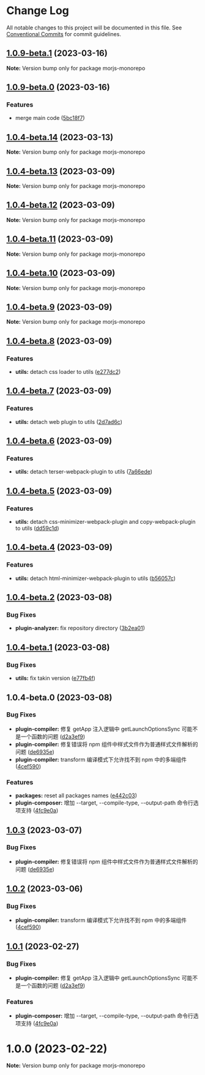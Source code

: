 # Change Log

All notable changes to this project will be documented in this file.
See [Conventional Commits](https://conventionalcommits.org) for commit guidelines.

## [1.0.9-beta.1](https://github.com/BboyZaki/morjs/compare/v1.0.9-beta.0...v1.0.9-beta.1) (2023-03-16)

**Note:** Version bump only for package morjs-monorepo

## [1.0.9-beta.0](https://github.com/BboyZaki/morjs/compare/v1.0.4-beta.13...v1.0.9-beta.0) (2023-03-16)

### Features

- merge main code ([5bc18f7](https://github.com/BboyZaki/morjs/commit/5bc18f701887cf08a350a37e3049be8722b6d51e))

## [1.0.4-beta.14](https://github.com/BboyZaki/morjs/compare/v1.0.4-beta.13...v1.0.4-beta.14) (2023-03-13)

**Note:** Version bump only for package morjs-monorepo

## [1.0.4-beta.13](https://github.com/BboyZaki/morjs/compare/v1.0.4-beta.12...v1.0.4-beta.13) (2023-03-09)

**Note:** Version bump only for package morjs-monorepo

## [1.0.4-beta.12](https://github.com/BboyZaki/morjs/compare/v1.0.4-beta.11...v1.0.4-beta.12) (2023-03-09)

**Note:** Version bump only for package morjs-monorepo

## [1.0.4-beta.11](https://github.com/BboyZaki/morjs/compare/v1.0.4-beta.10...v1.0.4-beta.11) (2023-03-09)

**Note:** Version bump only for package morjs-monorepo

## [1.0.4-beta.10](https://github.com/BboyZaki/morjs/compare/v1.0.4-beta.9...v1.0.4-beta.10) (2023-03-09)

**Note:** Version bump only for package morjs-monorepo

## [1.0.4-beta.9](https://github.com/BboyZaki/morjs/compare/v1.0.4-beta.8...v1.0.4-beta.9) (2023-03-09)

**Note:** Version bump only for package morjs-monorepo

## [1.0.4-beta.8](https://github.com/BboyZaki/morjs/compare/v1.0.4-beta.7...v1.0.4-beta.8) (2023-03-09)

### Features

- **utils:** detach css loader to utils ([e277dc2](https://github.com/BboyZaki/morjs/commit/e277dc27f837126c8a9db4833c8eb8e5e84d01c1))

## [1.0.4-beta.7](https://github.com/BboyZaki/morjs/compare/v1.0.4-beta.6...v1.0.4-beta.7) (2023-03-09)

### Features

- **utils:** detach web plugin to utils ([2d7ad6c](https://github.com/BboyZaki/morjs/commit/2d7ad6c4fc3e9d13dcfde1d78471763b0e61c1ba))

## [1.0.4-beta.6](https://github.com/BboyZaki/morjs/compare/v1.0.4-beta.5...v1.0.4-beta.6) (2023-03-09)

### Features

- **utils:** detach terser-webpack-plugin to utils ([7a66ede](https://github.com/BboyZaki/morjs/commit/7a66edec58b5ee43197e12ba773ca3105cb68565))

## [1.0.4-beta.5](https://github.com/BboyZaki/morjs/compare/v1.0.4-beta.4...v1.0.4-beta.5) (2023-03-09)

### Features

- **utils:** detach css-minimizer-webpack-plugin and copy-webpack-plugin to utils ([dd59c1d](https://github.com/BboyZaki/morjs/commit/dd59c1de09da00a716c85712c3660b6f41ed4f45))

## [1.0.4-beta.4](https://github.com/BboyZaki/morjs/compare/v1.0.4-beta.3...v1.0.4-beta.4) (2023-03-09)

### Features

- **utils:** detach html-minimizer-webpack-plugin to utils ([b56057c](https://github.com/BboyZaki/morjs/commit/b56057cd60d2be5a1d566e5f27291d0d169636ef))

## [1.0.4-beta.2](https://github.com/BboyZaki/morjs/compare/v1.0.4-beta.1...v1.0.4-beta.2) (2023-03-08)

### Bug Fixes

- **plugin-analyzer:** fix repository directory ([3b2ea01](https://github.com/BboyZaki/morjs/commit/3b2ea0149fae45ccd624aa80966f00b39e99cda9))

## [1.0.4-beta.1](https://github.com/BboyZaki/morjs/compare/v1.0.4-beta.0...v1.0.4-beta.1) (2023-03-08)

### Bug Fixes

- **utils:** fix takin version ([e77fb4f](https://github.com/BboyZaki/morjs/commit/e77fb4fdab711bb00d79fa1081dcdf67fb54215a))

## 1.0.4-beta.0 (2023-03-08)

### Bug Fixes

- **plugin-compiler:** 修复 getApp 注入逻辑中 getLaunchOptionsSync 可能不是一个函数的问题 ([d2a3ef9](https://github.com/BboyZaki/morjs/commit/d2a3ef93971845c17a05245eeaae66a7290fd1e3))
- **plugin-compiler:** 修复错误将 npm 组件中样式文件作为普通样式文件解析的问题 ([de6935e](https://github.com/BboyZaki/morjs/commit/de6935e03634383283240e4924d610192b506a8f))
- **plugin-compiler:** transform 编译模式下允许找不到 npm 中的多端组件 ([4cef590](https://github.com/BboyZaki/morjs/commit/4cef5901625070da88067a1973d65b2b4ab36dbb))

### Features

- **packages:** reset all packages names ([e442c03](https://github.com/BboyZaki/morjs/commit/e442c0375457c92ac0ee554f26cccf32f2bbf3c6))
- **plugin-composer:** 增加 --target, --compile-type, --output-path 命令行选项支持 ([4fc9e0a](https://github.com/BboyZaki/morjs/commit/4fc9e0aa7fa927066089f2dfaf1d08886f98bdff))

## [1.0.3](https://github.com/eleme/morjs/compare/v1.0.2...v1.0.3) (2023-03-07)

### Bug Fixes

- **plugin-compiler:** 修复错误将 npm 组件中样式文件作为普通样式文件解析的问题 ([de6935e](https://github.com/eleme/morjs/commit/de6935e03634383283240e4924d610192b506a8f))

## [1.0.2](https://github.com/eleme/morjs/compare/v1.0.1...v1.0.2) (2023-03-06)

### Bug Fixes

- **plugin-compiler:** transform 编译模式下允许找不到 npm 中的多端组件 ([4cef590](https://github.com/eleme/morjs/commit/4cef5901625070da88067a1973d65b2b4ab36dbb))

## [1.0.1](https://github.com/eleme/morjs/compare/v1.0.0...v1.0.1) (2023-02-27)

### Bug Fixes

- **plugin-compiler:** 修复 getApp 注入逻辑中 getLaunchOptionsSync 可能不是一个函数的问题 ([d2a3ef9](https://github.com/eleme/morjs/commit/d2a3ef93971845c17a05245eeaae66a7290fd1e3))

### Features

- **plugin-composer:** 增加 --target, --compile-type, --output-path 命令行选项支持 ([4fc9e0a](https://github.com/eleme/morjs/commit/4fc9e0aa7fa927066089f2dfaf1d08886f98bdff))

# 1.0.0 (2023-02-22)

**Note:** Version bump only for package morjs-monorepo
